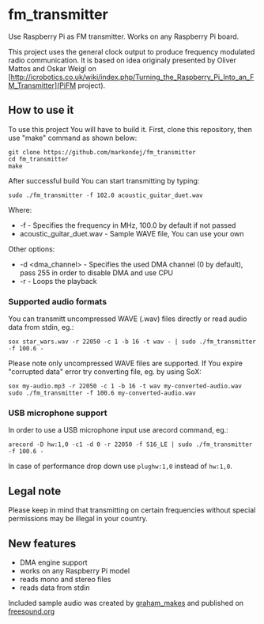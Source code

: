 # fm_transmitter
Use Raspberry Pi as FM transmitter. Works on any Raspberry Pi board.

This project uses the general clock output to produce frequency modulated radio communication. It is based on idea originaly presented by Oliver Mattos and Oskar Weigl on [http://icrobotics.co.uk/wiki/index.php/Turning_the_Raspberry_Pi_Into_an_FM_Transmitter](PiFM project).

## How to use it
To use this project You will have to build it. First, clone this repository, then use "make" command as shown below:
```
git clone https://github.com/markondej/fm_transmitter
cd fm_transmitter
make
``` 
After successful build You can start transmitting by typing:
```
sudo ./fm_transmitter -f 102.0 acoustic_guitar_duet.wav
```
Where:
* -f <frequency> - Specifies the frequency in MHz, 100.0 by default if not passed
* acoustic_guitar_duet.wav - Sample WAVE file, You can use your own

Other options:
* -d <dma_channel> - Specifies the used DMA channel (0 by default), pass 255 in order to disable DMA and use CPU
* -r - Loops the playback

### Supported audio formats
You can transmitt uncompressed WAVE (.wav) files directly or read audio data from stdin, eg.:
```
sox star_wars.wav -r 22050 -c 1 -b 16 -t wav - | sudo ./fm_transmitter -f 100.6 -
```
Please note only uncompressed WAVE files are supported. If You expire "corrupted data" error try converting file, eg. by using SoX:
```
sox my-audio.mp3 -r 22050 -c 1 -b 16 -t wav my-converted-audio.wav
sudo ./fm_transmitter -f 100.6 my-converted-audio.wav
```
### USB microphone support
In order to use a USB microphone input use arecord command, eg.:
```
arecord -D hw:1,0 -c1 -d 0 -r 22050 -f S16_LE | sudo ./fm_transmitter -f 100.6 -
```
In case of performance drop down use ```plughw:1,0``` instead of ```hw:1,0```.

## Legal note
Please keep in mind that transmitting on certain frequencies without special permissions may be illegal in your country.

## New features
* DMA engine support
* works on any Raspberry Pi model
* reads mono and stereo files
* reads data from stdin

Included sample audio was created by [graham_makes](https://freesound.org/people/graham_makes/sounds/449409/) and published on [freesound.org](https://freesound.org/)